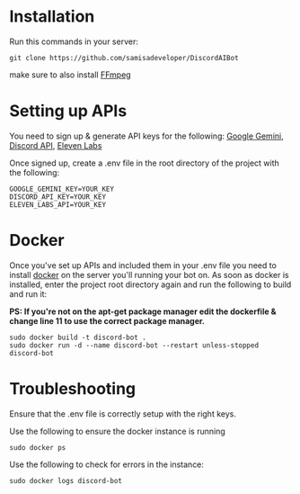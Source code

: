 # Installation

Run this commands in your server:
```
git clone https://github.com/samisadeveloper/DiscordAIBot
```
make sure to also install [FFmpeg](https://github.com/FFmpeg/FFmpeg)

# Setting up APIs
You need to sign up & generate API keys for the following:
[Google Gemini](https://aistudio.google.com/app/apikey), [Discord API](https://discord.com/developers/applications), [Eleven Labs](https://elevenlabs.io/app/settings/api-keys)

Once signed up, create a .env file in the root directory of the project with the following:

```
GOOGLE_GEMINI_KEY=YOUR_KEY
DISCORD_API_KEY=YOUR_KEY
ELEVEN_LABS_API=YOUR_KEY
```

# Docker
Once you've set up APIs and included them in your .env file you need to install [docker](https://github.com/docker) on the server you'll running your bot on.
As soon as docker is installed, enter the project root directory again and run the following to build and run it:

**PS: If you're not on the apt-get package manager edit the dockerfile & change line 11 to use the correct package manager.**
```
sudo docker build -t discord-bot .
sudo docker run -d --name discord-bot --restart unless-stopped discord-bot
```

# Troubleshooting
Ensure that the .env file is correctly setup with the right keys.

Use the following to ensure the docker instance is running
```
sudo docker ps
```

Use the following to check for errors in the instance:
```
sudo docker logs discord-bot
```
